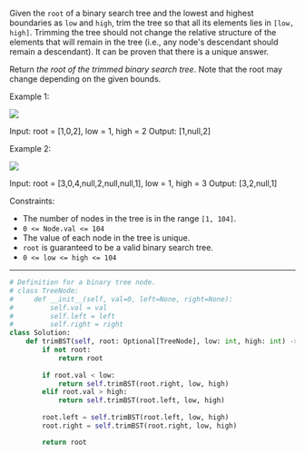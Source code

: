 Given the `root` of a binary search tree and the lowest and highest boundaries as `low` and `high`, trim the tree so that all its elements lies in `[low, high]`. Trimming the tree should not change the relative structure of the elements that will remain in the tree (i.e., any node's descendant should remain a descendant). It can be proven that there is a unique answer.

Return _the root of the trimmed binary search tree_. Note that the root may change depending on the given bounds.

Example 1:

![](https://assets.leetcode.com/uploads/2020/09/09/trim1.jpg)

Input: root = [1,0,2], low = 1, high = 2
Output: [1,null,2]

Example 2:

![](https://assets.leetcode.com/uploads/2020/09/09/trim2.jpg)

Input: root = [3,0,4,null,2,null,null,1], low = 1, high = 3
Output: [3,2,null,1]

Constraints:

- The number of nodes in the tree is in the range `[1, 104]`.
- `0 <= Node.val <= 104`
- The value of each node in the tree is unique.
- `root` is guaranteed to be a valid binary search tree.
- `0 <= low <= high <= 104`

---

```python
# Definition for a binary tree node.
# class TreeNode:
#     def __init__(self, val=0, left=None, right=None):
#         self.val = val
#         self.left = left
#         self.right = right
class Solution:
    def trimBST(self, root: Optional[TreeNode], low: int, high: int) -> Optional[TreeNode]:
        if not root:
            return root
        
        if root.val < low:
            return self.trimBST(root.right, low, high)
        elif root.val > high:
            return self.trimBST(root.left, low, high)
        
        root.left = self.trimBST(root.left, low, high)
        root.right = self.trimBST(root.right, low, high)

        return root
```